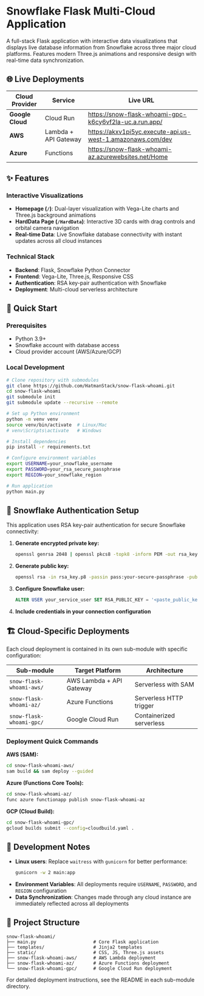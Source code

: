 # Snowflake Flask Multi-Cloud Application

A full-stack Flask application with interactive data visualizations that displays live database information from Snowflake across three major cloud platforms. Features modern Three.js animations and responsive design with real-time data synchronization.

## 🌐 Live Deployments

| Cloud Provider | Service | Live URL |
|----------------|---------|----------|
| **Google Cloud** | Cloud Run | https://snow-flask-whoami-gpc-k6cy6vf2la-uc.a.run.app/ |
| **AWS** | Lambda + API Gateway | https://akxv1pi5yc.execute-api.us-west-1.amazonaws.com/dev |
| **Azure** | Functions | https://snow-flask-whoami-az.azurewebsites.net/Home |

## ✨ Features

### Interactive Visualizations
- **Homepage (`/`)**: Dual-layer visualization with Vega-Lite charts and Three.js background animations
- **HardData Page (`/HardData`)**: Interactive 3D cards with drag controls and orbital camera navigation
- **Real-time Data**: Live Snowflake database connectivity with instant updates across all cloud instances

### Technical Stack
- **Backend**: Flask, Snowflake Python Connector
- **Frontend**: Vega-Lite, Three.js, Responsive CSS
- **Authentication**: RSA key-pair authentication with Snowflake
- **Deployment**: Multi-cloud serverless architecture

## 🚀 Quick Start

### Prerequisites
- Python 3.9+
- Snowflake account with database access
- Cloud provider account (AWS/Azure/GCP)

### Local Development
```bash
# Clone repository with submodules
git clone https://github.com/HatmanStack/snow-flask-whoami.git
cd snow-flask-whoami
git submodule init
git submodule update --recursive --remote

# Set up Python environment
python -m venv venv
source venv/bin/activate  # Linux/Mac
# venv\Scripts\activate   # Windows

# Install dependencies
pip install -r requirements.txt

# Configure environment variables
export USERNAME=your_snowflake_username
export PASSWORD=your_rsa_secure_passphrase
export REGION=your_snowflake_region

# Run application
python main.py
```

## 🔐 Snowflake Authentication Setup

This application uses RSA key-pair authentication for secure Snowflake connectivity:

1. **Generate encrypted private key:**
   ```bash
   openssl genrsa 2048 | openssl pkcs8 -topk8 -inform PEM -out rsa_key.p8 -v2 aes-256-cbc -passout pass:your-secure-passphrase
   ```

2. **Generate public key:**
   ```bash
   openssl rsa -in rsa_key.p8 -passin pass:your-secure-passphrase -pubout -out rsa_key.pub
   ```

3. **Configure Snowflake user:**
   ```sql
   ALTER USER your_service_user SET RSA_PUBLIC_KEY = '<paste_public_key_content_here>';
   ```

4. **Include credentials in your connection configuration**

## 🏗️ Cloud-Specific Deployments

Each cloud deployment is contained in its own sub-module with specific configuration:

| Sub-module | Target Platform | Architecture |
|------------|----------------|--------------|
| `snow-flask-whoami-aws/` | AWS Lambda + API Gateway | Serverless with SAM |
| `snow-flask-whoami-az/` | Azure Functions | Serverless HTTP trigger |
| `snow-flask-whoami-gpc/` | Google Cloud Run | Containerized serverless |

### Deployment Quick Commands

**AWS (SAM):**
```bash
cd snow-flask-whoami-aws/
sam build && sam deploy --guided
```

**Azure (Functions Core Tools):**
```bash
cd snow-flask-whoami-az/
func azure functionapp publish snow-flask-whoami-az
```

**GCP (Cloud Build):**
```bash
cd snow-flask-whoami-gpc/
gcloud builds submit --config=cloudbuild.yaml .
```

## 🔧 Development Notes

- **Linux users**: Replace `waitress` with `gunicorn` for better performance:
  ```bash
  gunicorn -w 2 main:app
  ```
- **Environment Variables**: All deployments require `USERNAME`, `PASSWORD`, and `REGION` configuration
- **Data Synchronization**: Changes made through any cloud instance are immediately reflected across all deployments

## 📁 Project Structure

```
snow-flask-whoami/
├── main.py                     # Core Flask application
├── templates/                  # Jinja2 templates
├── static/                     # CSS, JS, Three.js assets
├── snow-flask-whoami-aws/      # AWS Lambda deployment
├── snow-flask-whoami-az/       # Azure Functions deployment
└── snow-flask-whoami-gpc/      # Google Cloud Run deployment
```

For detailed deployment instructions, see the README in each sub-module directory.
